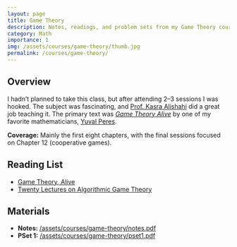 ```yaml
---
layout: page
title: Game Theory
description: Notes, readings, and problem sets from my Game Theory course which I audited in Sharif University.
category: Math
importance: 1
img: /assets/courses/game-theory/thumb.jpg
permalink: /courses/game-theory/
---
```


## Overview
I hadn’t planned to take this class, but after attending 2–3 sessions I was hooked. The subject was fascinating, and [Prof. Kasra Alishahi](https://www.researchgate.net/profile/Kasra-Alishahi) did a great job teaching it. The primary text was *[Game Theory Alive](https://www.yuval-peres-books.com/game-theory-alive/)* by one of my favorite mathematicians, [Yuval Peres](https://yuvalperes.com/).

**Coverage:** Mainly the first eight chapters, with the final sessions focused on Chapter 12 (cooperative games).

## Reading List
- [Game Theory, Alive](https://www.yuval-peres-books.com/game-theory-alive/)
- [Twenty Lectures on Algorithmic Game Theory](https://www.amazon.de/-/en/Twenty-Lectures-Algorithmic-Game-Theory/dp/131662479X)

## Materials
- **Notes:** [/assets/courses/game-theory/notes.pdf](/assets/courses/game-theory/notes.pdf)
- **PSet 1:** [/assets/courses/game-theory/pset1.pdf](/assets/courses/game-theory/pset1.pdf)
